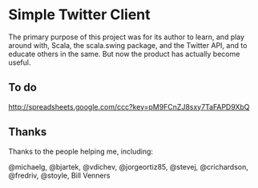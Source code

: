 Simple Twitter Client
=====================

The primary purpose of this project was for its author to learn, and play around
with, Scala, the scala.swing package, and the Twitter API, and to educate others 
in the same. But now the product has actually become useful.

## To do

http://spreadsheets.google.com/ccc?key=pM9FCnZJ8sxy7TaFAPD9XbQ

## Thanks

Thanks to the people helping me, including:

@michaelg, @bjartek, @vdichev, @jorgeortiz85, @stevej, @crichardson, @fredriv, @stoyle,
Bill Venners

